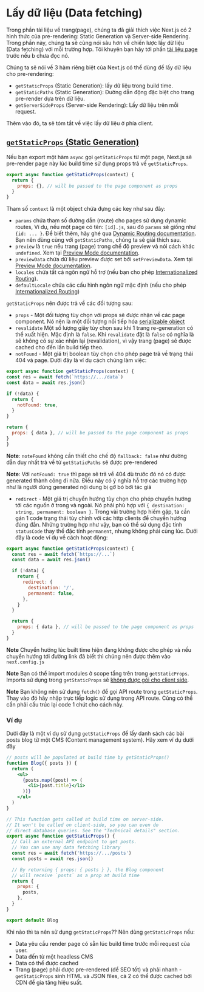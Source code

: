 # Lấy dữ liệu (Data fetching)
Trong phần tài liệu về trang(page), chúng ta đã giải thích việc Next.js có 2 hình thức của pre-rendering: Static Generation và Server-side Rendering. Trong phần này, chúng ta sẽ cùng nói sâu hơn về chiến lược lấy dữ liệu (Data fetching) với mỗi trường hợp. Tôi khuyên bạn hãy tới phần [tài liệu page](https://nextjs.org/docs/basic-features/pages) trước nếu b chưa đọc nó.

Chúng ta sẽ nói về 3 hàm riêng biệt của Next.js có thể dùng để lấy dữ liệu cho pre-rendering:
	

 - `getStaticProps` (Static Generation): lấy dữ liệu trong build time.
 - `getStaticPaths` (Static Generation): Đường dẫn động đặc biệt cho trang pre-render dựa trên dữ liệu.
 - `getServerSideProps` (Server-side Rendering): Lấy dữ liệu trên mỗi request.

Thêm vào đó, ta sẽ tóm tắt về việc lấy dữ liệu ở phía client.

## [`getStaticProps`  (Static Generation)](https://nextjs.org/docs/basic-features/data-fetching#getstaticprops-static-generation)

Nếu bạn export một hàm `async` gọi `getStaticProps` từ một page, Next.js sẽ pre-render page này lúc build time sử dụng props trả về `getStaticProps`.
```jsx
export async function getStaticProps(context) {
  return {
    props: {}, // will be passed to the page component as props
  }
}
```
Tham số `context` là một object chứa đựng các key như sau đây:

- `params` chứa tham số đường dẫn (route) cho pages sử dụng dynamic routes, Ví dụ, nếu một page có tên: `[id].js`, sau đó `params` sẽ giống như `{id: ... }`. Để biết thêm, hãy ghé qua [Dynamic Routing documentation](https://nextjs.org/docs/routing/dynamic-routes). Bạn nên dùng cùng với `getStaticPaths`, chúng ta sẽ giải thích sau.
- `preview` là `true` nếu trang (page) trong chế độ preview và nói cách khác `undefined`. Xem tại [Preview Mode documentation](https://nextjs.org/docs/advanced-features/preview-mode).
- `previewData` chứa dữ liệu preview được set bởi `setPreviewData`. Xem tại [Preview Mode documentation](https://nextjs.org/docs/advanced-features/preview-mode).
- `locales` chứa tất cả ngôn ngữ hỗ trợ (nếu bạn cho phép [Internationalized Routing](https://nextjs.org/docs/advanced-features/i18n-routing)).
- `defaultLocale` chứa các cấu hình ngôn ngữ mặc định (nếu cho phép [Internationalized Routing](https://nextjs.org/docs/advanced-features/i18n-routing))

`getStaticProps` nên được trả về các đối tượng sau:

 - `props` - Một đối tượng tùy chọn với props sẽ được nhận về các page component. Nó nên là một đối tượng nối tiếp hóa [serializable object](https://en.wikipedia.org/wiki/Serialization)
 - `revalidate` Một số lượng giây tùy chọn sau khi 1 trang re-generation có thể xuất hiện. Mặc định là `false`. Khi `revalidate` đặt là `false` có nghĩa là sẽ không có sự xác nhận lại (revalidation), vì vậy trang (page) sẽ được cached cho đến lần build tiếp theo.
 - `notFound` - Một giá trị boolean tùy chọn cho phép page trả về trạng thái 404 và page. Dưới đây là ví dụ cách chúng làm việc:
  ```js
export async function getStaticProps(context) {
  const res = await fetch(`https://.../data`)
  const data = await res.json()

  if (!data) {
    return {
      notFound: true,
    }
  }

  return {
    props: { data }, // will be passed to the page component as props
  }
}
```
**Note**: `noteFound` không cần thiết cho chế độ `fallback: false` như đường dẫn duy nhất trả về từ `getStaticPaths` sẽ được pre-rendered

**Note**: Với `notFound: true` thì page sẽ trả về 404 dù trước đó nó có được generated thành công đi nữa. Điều này có ý nghĩa hỗ trợ các trường hợp như là người dùng generated nội dung bị gỡ bỏ bởi tác giả

 - `redirect` - Một giá trị chuyển hướng tùy chọn cho phép chuyển hướng tới các nguồn ở trong và ngoài. Nó phải phù hợp với `{ destination: string, permanent: boolean }`. Trong vài trường hợp hiếm gặp, ta cần gán 1 code trạng thái tùy chỉnh với các http clients để chuyển hướng đúng đắn. Những trường hợp như vậy, bạn có thể sử dụng đặc tính `statusCode` thay thế đặc tính `permanent`, nhưng không phải cùng lúc. Dưới đây là code ví dụ về cách hoạt động:
 
```js
export async function getStaticProps(context) {
  const res = await fetch(`https://...`)
  const data = await res.json()

  if (!data) {
    return {
      redirect: {
        destination: '/',
        permanent: false,
      },
    }
  }

  return {
    props: { data }, // will be passed to the page component as props
  }
}
```

**Note** Chuyển hướng lúc built time hiện đang không được cho phép và nếu chuyển hướng tới đường link đã biết thì chúng nên được thêm vào `next.config.js`

**Note** Bạn có thể import modules ở scope tầng trên trong `getStaticProps`. Imports sử dụng trong `getStaticProps` sẽ [không được gói cho client side](https://nextjs.org/docs/basic-features/data-fetching#write-server-side-code-directly).

**Note** Bạn không nên sử dụng `fetch()` để gọi API route trong `getStaticProps`. Thay vào đó hãy nhập trực tiếp logic sử dụng trong API route. Cũng có thể cần phải cấu trúc lại code 1 chút cho cách này.

### Ví dụ
Dưới đây là một ví dụ sử dụng `getStaticProps` để lấy danh sách các bài posts blog từ một CMS (Content management system). Hãy xem ví dụ dưới đây
```jsx
// posts will be populated at build time by getStaticProps()
function Blog({ posts }) {
  return (
    <ul>
      {posts.map((post) => (
        <li>{post.title}</li>
      ))}
    </ul>
  )
}

// This function gets called at build time on server-side.
// It won't be called on client-side, so you can even do
// direct database queries. See the "Technical details" section.
export async function getStaticProps() {
  // Call an external API endpoint to get posts.
  // You can use any data fetching library
  const res = await fetch('https://.../posts')
  const posts = await res.json()

  // By returning { props: { posts } }, the Blog component
  // will receive `posts` as a prop at build time
  return {
    props: {
      posts,
    },
  }
}

export default Blog
```
Khi nào thì ta nên sử dụng `getStaticProps`??
Nên dùng `getStaticProps` nếu:
- Data yêu cầu render page có sẵn lúc build time trước mỗi request của user.
- Data đến từ một headless CMS
- Data có thể được cached
- Trang (page) phải được pre-rendered (để SEO tốt) và phải nhanh - `getStaticProps` sinh HTML và JSON files, cả 2 có thể được cached bởi CDN để gia tăng hiệu suất.

